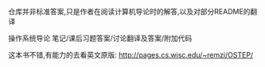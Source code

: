 仓库并非标准答案,只是作者在阅读计算机导论时的解答,以及对部分README的翻译

操作系统导论 笔记/课后习题答案/讨论翻译及答案/附加代码

这本书不错,有能力的去看英文原版:
http://pages.cs.wisc.edu/~remzi/OSTEP/
